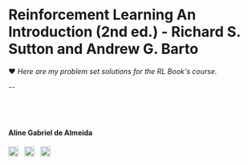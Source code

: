 # Reinforcement Learning An Introduction (2nd ed.) - Richard S. Sutton and Andrew G. Barto  

❤️ *Here are my problem set solutions for the RL Book's course.*  

--
<!--
### **Problem Set #0: Linear Algebra and Multivariable Calculus**
&nbsp;&nbsp;&nbsp;&nbsp;&nbsp;&nbsp; [**Exercise 1:** Gradients and Hessians](https://github.com/AlmeidaAlin3/MachineLearning/blob/master/ProblemSet0/Exercise1/README.md)  
&nbsp;&nbsp;&nbsp;&nbsp;&nbsp;&nbsp; [**Exercise 2:** Positive definite matrices](https://github.com/AlmeidaAlin3/MachineLearning/blob/master/ProblemSet0/Exercise2/README.md)    
&nbsp;&nbsp;&nbsp;&nbsp;&nbsp;&nbsp; [**Exercise 3:** Eigenvectors and eigenvalues](https://github.com/AlmeidaAlin3/MachineLearning/blob/master/ProblemSet0/Exercise3/README.md)   

### **Problem Set #1: Supervised Learning**  
&nbsp;&nbsp;&nbsp;&nbsp;&nbsp;&nbsp; [**Exercise 1:** Linear Classifiers (logistic regression and GDA)](https://github.com/AlmeidaAlin3/MachineLearning/blob/master/ProblemSet1/Exercise1/README.md)  
&nbsp;&nbsp;&nbsp;&nbsp;&nbsp;&nbsp; [**Exercise 2:** Incomplete, Positive-Only Labels](https://github.com/AlmeidaAlin3/MachineLearning/blob/master/ProblemSet1/Exercise2/README.md)    
&nbsp;&nbsp;&nbsp;&nbsp;&nbsp;&nbsp; [**Exercise 3:** Poisson Regression](https://github.com/AlmeidaAlin3/MachineLearning/blob/master/ProblemSet1/Exercise3/README.md)  
&nbsp;&nbsp;&nbsp;&nbsp;&nbsp;&nbsp; [**Exercise 4:** Convexity of Generalized Linear Models](https://github.com/AlmeidaAlin3/MachineLearning/blob/master/ProblemSet1/Exercise4/README.md)    
&nbsp;&nbsp;&nbsp;&nbsp;&nbsp;&nbsp; [**Exercise 5:** Locally weighted linear regression](https://github.com/AlmeidaAlin3/MachineLearning/blob/master/ProblemSet1/Exercise5/README.md)  

### **Problem Set #2: Supervised Learning II**  
&nbsp;&nbsp;&nbsp;&nbsp;&nbsp;&nbsp; [**Exercise 1:** Logistic Regression: Training stability](https://github.com/AlmeidaAlin3/MachineLearning/blob/master/ProblemSet2/Exercise1/README.md)    
&nbsp;&nbsp;&nbsp;&nbsp;&nbsp;&nbsp; [**Exercise 2:** Model Calibration](https://github.com/AlmeidaAlin3/MachineLearning/blob/master/ProblemSet2/Exercise2/README.md)  
&nbsp;&nbsp;&nbsp;&nbsp;&nbsp;&nbsp; [**Exercise 3:** Bayesian Interpretation of Regularization](https://github.com/AlmeidaAlin3/MachineLearning/blob/master/ProblemSet2/Exercise3/README.md)    
&nbsp;&nbsp;&nbsp;&nbsp;&nbsp;&nbsp; [**Exercise 4:** Constructing kernels](https://github.com/AlmeidaAlin3/MachineLearning/blob/master/ProblemSet2/Exercise4/README.md)  
&nbsp;&nbsp;&nbsp;&nbsp;&nbsp;&nbsp; [**Exercise 5:** Kernelizing the Perceptron](https://github.com/AlmeidaAlin3/MachineLearning/blob/master/ProblemSet2/Exercise5/README.md)     
&nbsp;&nbsp;&nbsp;&nbsp;&nbsp;&nbsp; [**Exercise 6:** Spam classification](https://github.com/AlmeidaAlin3/MachineLearning/blob/master/ProblemSet2/Exercise6/README.md)        

### **Problem Set #3: Deep Learning & Unsupervised Learning**   
&nbsp;&nbsp;&nbsp;&nbsp;&nbsp;&nbsp; [**Exercise 1:** A Simple Neural Network](https://github.com/AlmeidaAlin3/MachineLearning/blob/master/ProblemSet3/Exercise1/README.md)       
&nbsp;&nbsp;&nbsp;&nbsp;&nbsp;&nbsp; [**Exercise 2:** KL divergence and Maximum Likelihood](https://github.com/AlmeidaAlin3/MachineLearning/blob/master/ProblemSet3/Exercise2/README.md)      
&nbsp;&nbsp;&nbsp;&nbsp;&nbsp;&nbsp; [**Exercise 3:** KL Divergence, Fisher Information, and the Natural Gradient](https://github.com/AlmeidaAlin3/MachineLearning/blob/master/ProblemSet3/Exercise3/README.md)  
&nbsp;&nbsp;&nbsp;&nbsp;&nbsp;&nbsp; [**Exercise 4:** Semi-supervised EM](https://github.com/AlmeidaAlin3/MachineLearning/blob/master/ProblemSet3/Exercise4/README.md)  
&nbsp;&nbsp;&nbsp;&nbsp;&nbsp;&nbsp; [**Exercise 5:** K-means for compression](https://github.com/AlmeidaAlin3/MachineLearning/blob/master/ProblemSet3/Exercise5/README.md)         

### **Problem Set #4: EM, DL, & RL**   
&nbsp;&nbsp;&nbsp;&nbsp;&nbsp;&nbsp; **Exercise 1:** Neural Networks: MNIST image classification  
&nbsp;&nbsp;&nbsp;&nbsp;&nbsp;&nbsp; **Exercise 2:** Off Policy Evaluation And Causal Inference  
&nbsp;&nbsp;&nbsp;&nbsp;&nbsp;&nbsp; **Exercise 3:** PCA    
&nbsp;&nbsp;&nbsp;&nbsp;&nbsp;&nbsp; **Exercise 4:** Independent Components Analysis      
&nbsp;&nbsp;&nbsp;&nbsp;&nbsp;&nbsp; **Exercise 5:** Markov decision processes     
 -->
&nbsp;  
---

#### Aline Gabriel de Almeida  
<a href="https://www.linkedin.com/in/alinegalmeida/"><img src="https://cdn3.iconfinder.com/data/icons/logos-and-brands-adobe/512/201_Linkedin-512.png" title="Linkedin: alinegalmeida" alt="https://www.linkedin.com/in/alinegalmeida/" height="20"></a>
&nbsp; <a href="mailto:aline.gabriel.almeida@gmail.com"><img src="https://cdn3.iconfinder.com/data/icons/logos-and-brands-adobe/512/147_Gmail-512.png" title="aline.gabriel.almeida@gmail.com" alt="aline.gabriel.almeida@gmail.com" height="20"></a>
&nbsp; <a href="https://github.com/AlmeidaAlin3/"><img src="https://cdn3.iconfinder.com/data/icons/logos-and-brands-adobe/512/142_Github-512.png" title="Github: AlmeidaAlin3" alt="https://github.com/AlmeidaAlin3/" height="20"></a> 
